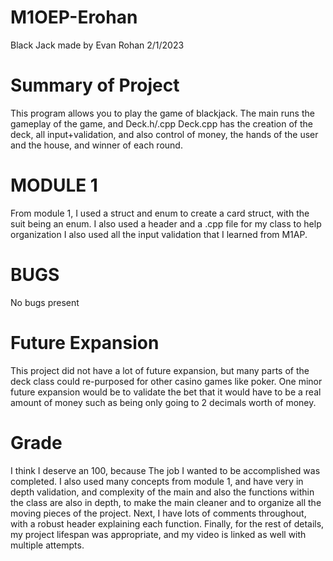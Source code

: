 # M1OEP-Erohan
Black Jack made by Evan Rohan
2/1/2023

# Summary of Project
This program allows you to play the game of blackjack. 
The main runs the gameplay of the game, and Deck.h/.cpp
Deck.cpp has the creation of the deck, all input+validation, and also control
of money, the hands of the user and the house, and winner of each round.

# MODULE 1 
From module 1, I used a struct and enum to create a card struct, 
with the suit being an enum. I also used a header and a .cpp file for my class to help organization
I also used all the input validation that I learned from M1AP.

# BUGS
No bugs present

# Future Expansion
This project did not have a lot of future expansion, 
but many parts of the deck class could re-purposed for other casino games like poker.
One minor future expansion would be to validate the bet that it would have to be a real amount of money such as being only going to 2 decimals worth of money.

# Grade

I think I deserve an 100, because The job I wanted to be accomplished was completed.
I also used many concepts from module 1, and have very in depth validation, and complexity
of the main and also the functions within the class are also in depth, to make the main cleaner
and to organize all the moving pieces of the project.
Next, I have lots of comments throughout, with a robust header explaining each function.
Finally, for the rest of details, my project lifespan was appropriate, and my video is linked as well with multiple attempts.

